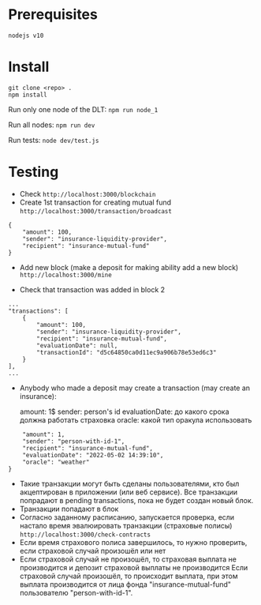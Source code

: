# Prerequisites

`nodejs v10`

# Install

```
git clone <repo> .
npm install
```

Run only one node of the DLT: `npm run node_1`

Run all nodes: `npm run dev`

Run tests: `node dev/test.js`

# Testing

- Check `http://localhost:3000/blockchain`
- Create 1st transaction for creating mutual fund `http://localhost:3000/transaction/broadcast`

```
{
    "amount": 100,
    "sender": "insurance-liquidity-provider",
    "recipient": "insurance-mutual-fund"
}
```
- Add new block (make a deposit for making ability add a new block) `http://localhost:3000/mine`

- Check that transaction was added in block 2

```    
...        
"transactions": [
    {
        "amount": 100,
        "sender": "insurance-liquidity-provider",
        "recipient": "insurance-mutual-fund",
        "evaluationDate": null,
        "transactionId": "d5c64850ca0d11ec9a906b78e53ed6c3"
    }
],
...
```

- Anybody who made a deposit may create a transaction (may create an insurance):

    amount: 1$
    sender: person's id
    evaluationDate: до какого срока должна работать страховка
    oracle: какой тип оракула использовать

```{
    "amount": 1,
    "sender": "person-with-id-1",
    "recipient": "insurance-mutual-fund",
    "evaluationDate": "2022-05-02 14:39:10",
    "oracle": "weather"
}
```

- Такие транзакции могут быть сделаны пользователями, кто был акцептирован в приложении (или веб сервисе). Все транзакции попрадают в pending transactions, пока не будет создан новый блок.
- Транзакции попадают в блок
- Согласно заданному расписанию, запускается проверка, если настало время эвалюировать транзакции (страховые полисы)
`http://localhost:3000/check-contracts`
- Если время страхового полиса завершилось, то нужно проверить, если страховой случай произошёл или нет
- Если страховой случай не произошёл, то страховая выплата не производится и депозит страховой выплаты не производится
Если страховой случай произошёл, то происходит выплата, при этом выплата производится от лица фонда "insurance-mutual-fund" пользователю "person-with-id-1". 
